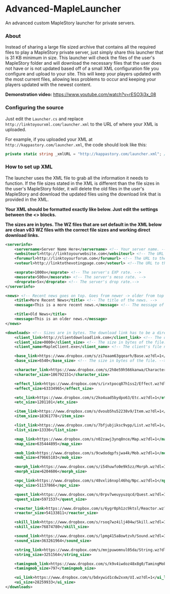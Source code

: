 # Advanced-MapleLauncher
An advanced custom MapleStory launcher for private servers.

### About
Instead of sharing a large file sized archive that contains all the required files to play a MapleStory private server, just simply share this launcher that is 31 KB minimum in size. This launcher will check the files of the user's MapleStory folder and will download the necessary files that the user does not have or is not updated based off of a small XML configuration file you configure and upload to your site. This will keep your players updated with the most current files, allowing less problems to occur and keeping your players updated with the newest content.

**Demonstration video:** https://www.youtube.com/watch?v=rESO3j3x_08

### Configuring the source
Just edit the `Launcher.cs` and replace `http://linktoyourxml.com/launcher.xml` to the URL of where your XML is uploaded. 

For example, if you uploaded your XML at `http://kappastory.com/launcher.xml`, the code should look like this:
```csharp
private static string _xmlURL = "http://kappastory.com/launcher.xml"; // The URL to the XML file you uploaded.
```

### How to set up XML

The launcher uses the XML file to grab all the information it needs to function. If the file sizes stated in the XML is different than
the file sizes in the user's MapleStory folder, it will delete the old files in the user's MapleStory and download the updated files using
the download link that is provided in the XML.

**Your XML should be formatted exactly like below. Just edit the settings between the <> blocks.**

**The sizes are in bytes. The WZ files that are set default in the XML below are clean v83 WZ files with the correct file sizes and working direct download links.**

```xml
<serverinfo>
	<servername>Server Name Here</servername> <!-- Your server name. -->
	<websiteurl>http://linktoyourwebsite.com</websiteurl> <!-- The URL to the website. -->
	<forumurl>http://linktoyourforum.com</forumurl> <!-- The URL to the forum. -->
	<voteurl>http://linktothevotingpage.com</voteurl> <!--The URL to the voting page. -->

	<exprate>1000x</exprate> <!-- The server's EXP rate. -->
	<mesorate>500x</mesorate> <!-- The server's meso rate. -->
	<droprate>5x</droprate> <!-- The server's drop rate.-->
</serverinfo>

<news> <!-- Recent news goes on top. Goes from newer -> older from top to bottom. -->
	<title>More Recent News</title> <!-- The title of the news. -->
	<message>This is a more recent news.</message> <!-- The message of the news. -->

	<title>Old News</title>
	<message>This is an older news.</message>
</news>

<downloads> <!-- Sizes are in bytes. The download link has to be a direct download link. -->
	<client_link>http://clientdownloadlink.com</client_link> <!-- The direct download link to the file. -->
	<client_size>0000</client_size> <!-- The size in bytes of the file. -->
	<client_name>MapleClient.exe</client_name> <!-- The client's file name. ( Include the .exe ) -->

	<base_link>https://www.dropbox.com/s/zi7oaam63gqearh/Base.wz?dl=1</base_link> <!-- The direct link to the file -->
	<base_size>6540</base_size> <!-- The size in bytes of the file. -->

	<character_link>https://www.dropbox.com/s/2h8e59h566kanwa/Character.wz?dl=1</character_link>
	<character_size>186792151</character_size>

	<effect_link>https://www.dropbox.com/s/irxtpocq87h1ss2/Effect.wz?dl=1</base_link>
	<effect_size>63334965</effect_size>

	<etc_link>https://www.dropbox.com/s/2ko4uad5bydpo63/Etc.wz?dl=1</etc_link>
	<etc_size>1201101</etc_size>

	<item_link>https://www.dropbox.com/s/dvoub5hu52238v9/Item.wz?dl=1</item_link>
	<item_size>18361778</item_size>

	<list_link>https://www.dropbox.com/s/7bfjubjiksc9vpp/List.wz?dl=1</list_link>
	<list_size>13336</list_size>

	<map_link>https://www.dropbox.com/s/n02zawj3ynq8nce/Map.wz?dl=1</map_link>
	<map_size>635444895</map_size>

	<mob_link>https://www.dropbox.com/s/9cwdodqpfsjwa4k/Mob.wz?dl=1</mob_link>
	<mob_size>479665103</mob_size>

	<morph_link>https://www.dropbox.com/s/i54huwfo0e9k5zz/Morph.wz?dl=1</morph_link>
	<morph_size>6204606</morph_size>

	<npc_link>https://www.dropbox.com/s/48vxli6nxpl46hq/Npc.wz?dl=1</npc_link>
	<npc_size>51137866</npc_size>

	<quest_link>https://www.dropbox.com/s/0rpv7weuyyuzqcd/Quest.wz?dl=1</quest_link>
	<quest_size>5971537</quest_size>

	<reactor_link>https://www.dropbox.com/s/6ygr0ph1zc9ktsl/Reactor.wz?dl=1</reactor_link>
	<reactor_size>54133811</reactor_size>

	<skill_link>https://www.dropbox.com/s/rsoq7wz4ilj404w/Skill.wz?dl=1</skill_link>
	<skill_size>76874780</skill_size>

	<sound_link>https://www.dropbox.com/s/lpmg415a8owtzvh/Sound.wz?dl=1</sound_link>
	<sound_size>363261964</sound_size>

	<string_link>https://www.dropbox.com/s/mnjpuwomnul05da/String.wz?dl=1</string_link>
	<string_size>3251564</string_size>

	<tamingmob_link>https://www.dropbox.com/s/k9v4iwdoz48x8g0/TamingMob.wz?dl=1</tamingmob_link>
	<tamingmob_size>797</tamingmob_size>

	<ui_link>https://www.dropbox.com/s/bdxywid1cdw2xxm/UI.wz?dl=1</ui_link>
	<ui_size>28259933</ui_size>
</downloads>
```
